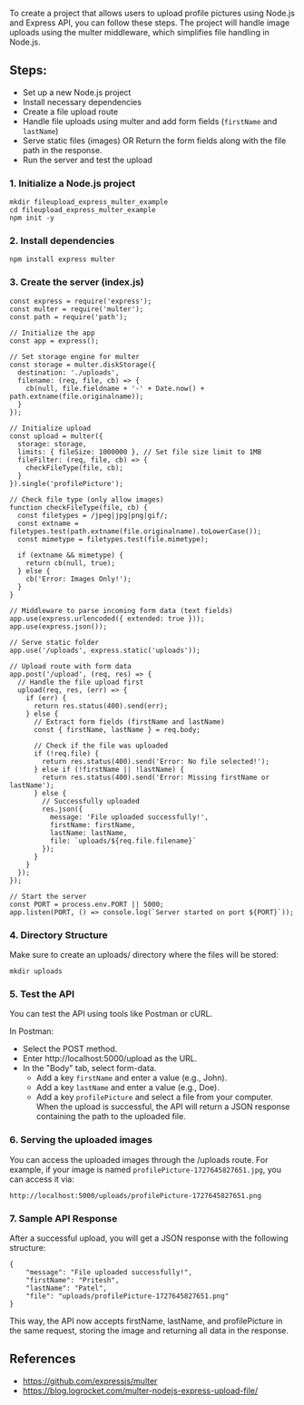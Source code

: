 To create a project that allows users to upload profile pictures using Node.js and Express API, you can follow these steps. The project will handle image uploads using the multer middleware, which simplifies file handling in Node.js.

## Steps:
- Set up a new Node.js project
- Install necessary dependencies
- Create a file upload route
- Handle file uploads using multer and add form fields (`firstName` and `lastName`)
- Serve static files (images) OR Return the form fields along with the file path in the response.
- Run the server and test the upload
### 1. Initialize a Node.js project
```
mkdir fileupload_express_multer_example
cd fileupload_express_multer_example
npm init -y
```
### 2. Install dependencies
```
npm install express multer
```
### 3. Create the server (index.js)
```
const express = require('express');
const multer = require('multer');
const path = require('path');

// Initialize the app
const app = express();

// Set storage engine for multer
const storage = multer.diskStorage({
  destination: './uploads',
  filename: (req, file, cb) => {
    cb(null, file.fieldname + '-' + Date.now() + path.extname(file.originalname));
  }
});

// Initialize upload
const upload = multer({
  storage: storage,
  limits: { fileSize: 1000000 }, // Set file size limit to 1MB
  fileFilter: (req, file, cb) => {
    checkFileType(file, cb);
  }
}).single('profilePicture');

// Check file type (only allow images)
function checkFileType(file, cb) {
  const filetypes = /jpeg|jpg|png|gif/;
  const extname = filetypes.test(path.extname(file.originalname).toLowerCase());
  const mimetype = filetypes.test(file.mimetype);

  if (extname && mimetype) {
    return cb(null, true);
  } else {
    cb('Error: Images Only!');
  }
}

// Middleware to parse incoming form data (text fields)
app.use(express.urlencoded({ extended: true }));
app.use(express.json());

// Serve static folder
app.use('/uploads', express.static('uploads'));

// Upload route with form data
app.post('/upload', (req, res) => {
  // Handle the file upload first
  upload(req, res, (err) => {
    if (err) {
      return res.status(400).send(err);
    } else {
      // Extract form fields (firstName and lastName)
      const { firstName, lastName } = req.body;

      // Check if the file was uploaded
      if (!req.file) {
        return res.status(400).send('Error: No file selected!');
      } else if (!firstName || !lastName) {
        return res.status(400).send('Error: Missing firstName or lastName');
      } else {
        // Successfully uploaded
        res.json({
          message: 'File uploaded successfully!',
          firstName: firstName,
          lastName: lastName,
          file: `uploads/${req.file.filename}`
        });
      }
    }
  });
});

// Start the server
const PORT = process.env.PORT || 5000;
app.listen(PORT, () => console.log(`Server started on port ${PORT}`));
```
### 4. Directory Structure
Make sure to create an uploads/ directory where the files will be stored:
```
mkdir uploads
```
### 5. Test the API
You can test the API using tools like Postman or cURL.

In Postman:

- Select the POST method.
- Enter http://localhost:5000/upload as the URL.
- In the "Body" tab, select form-data.
	- Add a key `firstName` and enter a value (e.g., John).
	- Add a key `lastName` and enter a value (e.g., Doe).
	- Add a key `profilePicture` and select a file from your computer.
When the upload is successful, the API will return a JSON response containing the path to the uploaded file.
### 6. Serving the uploaded images
You can access the uploaded images through the /uploads route. For example, if your image is named `profilePicture-1727645827651.jpg`, you can access it via:

```
http://localhost:5000/uploads/profilePicture-1727645827651.png
```
### 7. Sample API Response
After a successful upload, you will get a JSON response with the following structure:
```
{
    "message": "File uploaded successfully!",
    "firstName": "Pritesh",
    "lastName": "Patel",
    "file": "uploads/profilePicture-1727645827651.png"
}
```
This way, the API now accepts firstName, lastName, and profilePicture in the same request, storing the image and returning all data in the response.

## References
- https://github.com/expressjs/multer
- https://blog.logrocket.com/multer-nodejs-express-upload-file/
